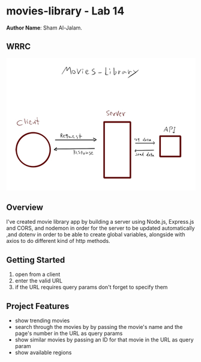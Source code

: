 # movies-library - Lab 14

**Author Name**: Sham Al-Jalam.

## WRRC
![](WRRC.jpg)

## Overview
I've created movie library app by building a server using Node.js, Express.js and CORS, and nodemon in order for the server to be updated automatically ,and dotenv in order to be able to create global variables, alongside with axios to do different kind of http methods.
## Getting Started
1. open from a client
2. enter the valid URL
3. if the URL requires query params don't forget to specify them

## Project Features
* show trending movies
* search through the movies by by passing the movie's name and the page's number in the URL as query params
* show similar movies by passing an ID for that movie in the URL as query param
* show available regions